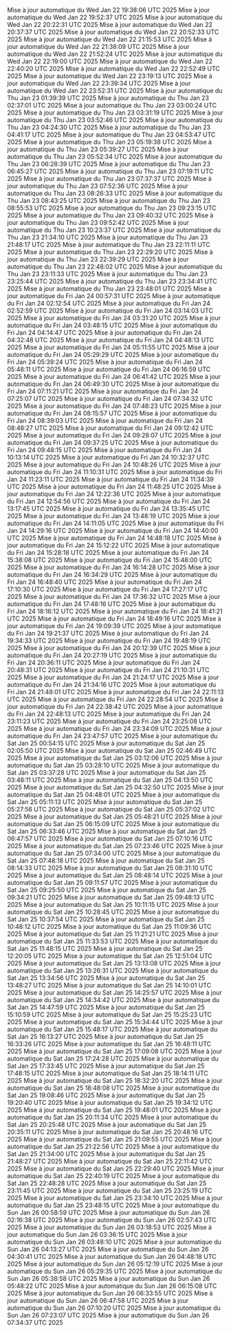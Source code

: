 Mise à jour automatique du Wed Jan 22 19:38:06 UTC 2025
Mise à jour automatique du Wed Jan 22 19:52:37 UTC 2025
Mise à jour automatique du Wed Jan 22 20:22:31 UTC 2025
Mise à jour automatique du Wed Jan 22 20:37:37 UTC 2025
Mise à jour automatique du Wed Jan 22 20:52:33 UTC 2025
Mise à jour automatique du Wed Jan 22 21:15:53 UTC 2025
Mise à jour automatique du Wed Jan 22 21:38:09 UTC 2025
Mise à jour automatique du Wed Jan 22 21:52:24 UTC 2025
Mise à jour automatique du Wed Jan 22 22:19:00 UTC 2025
Mise à jour automatique du Wed Jan 22 22:40:20 UTC 2025
Mise à jour automatique du Wed Jan 22 22:52:49 UTC 2025
Mise à jour automatique du Wed Jan 22 23:19:13 UTC 2025
Mise à jour automatique du Wed Jan 22 23:39:34 UTC 2025
Mise à jour automatique du Wed Jan 22 23:52:31 UTC 2025
Mise à jour automatique du Thu Jan 23 01:39:39 UTC 2025
Mise à jour automatique du Thu Jan 23 02:37:01 UTC 2025
Mise à jour automatique du Thu Jan 23 03:00:24 UTC 2025
Mise à jour automatique du Thu Jan 23 03:31:19 UTC 2025
Mise à jour automatique du Thu Jan 23 03:52:46 UTC 2025
Mise à jour automatique du Thu Jan 23 04:24:30 UTC 2025
Mise à jour automatique du Thu Jan 23 04:41:17 UTC 2025
Mise à jour automatique du Thu Jan 23 04:53:47 UTC 2025
Mise à jour automatique du Thu Jan 23 05:19:38 UTC 2025
Mise à jour automatique du Thu Jan 23 05:39:27 UTC 2025
Mise à jour automatique du Thu Jan 23 05:52:34 UTC 2025
Mise à jour automatique du Thu Jan 23 06:28:39 UTC 2025
Mise à jour automatique du Thu Jan 23 06:45:27 UTC 2025
Mise à jour automatique du Thu Jan 23 07:19:11 UTC 2025
Mise à jour automatique du Thu Jan 23 07:37:37 UTC 2025
Mise à jour automatique du Thu Jan 23 07:52:36 UTC 2025
Mise à jour automatique du Thu Jan 23 08:26:33 UTC 2025
Mise à jour automatique du Thu Jan 23 08:43:25 UTC 2025
Mise à jour automatique du Thu Jan 23 08:55:53 UTC 2025
Mise à jour automatique du Thu Jan 23 09:23:15 UTC 2025
Mise à jour automatique du Thu Jan 23 09:40:32 UTC 2025
Mise à jour automatique du Thu Jan 23 09:52:42 UTC 2025
Mise à jour automatique du Thu Jan 23 10:23:37 UTC 2025
Mise à jour automatique du Thu Jan 23 21:34:10 UTC 2025
Mise à jour automatique du Thu Jan 23 21:48:17 UTC 2025
Mise à jour automatique du Thu Jan 23 22:11:11 UTC 2025
Mise à jour automatique du Thu Jan 23 22:29:20 UTC 2025
Mise à jour automatique du Thu Jan 23 22:39:29 UTC 2025
Mise à jour automatique du Thu Jan 23 22:48:02 UTC 2025
Mise à jour automatique du Thu Jan 23 23:11:33 UTC 2025
Mise à jour automatique du Thu Jan 23 23:25:44 UTC 2025
Mise à jour automatique du Thu Jan 23 23:34:41 UTC 2025
Mise à jour automatique du Thu Jan 23 23:48:01 UTC 2025
Mise à jour automatique du Fri Jan 24 00:57:31 UTC 2025
Mise à jour automatique du Fri Jan 24 02:12:54 UTC 2025
Mise à jour automatique du Fri Jan 24 02:52:59 UTC 2025
Mise à jour automatique du Fri Jan 24 03:14:03 UTC 2025
Mise à jour automatique du Fri Jan 24 03:31:20 UTC 2025
Mise à jour automatique du Fri Jan 24 03:48:15 UTC 2025
Mise à jour automatique du Fri Jan 24 04:14:47 UTC 2025
Mise à jour automatique du Fri Jan 24 04:32:48 UTC 2025
Mise à jour automatique du Fri Jan 24 04:48:13 UTC 2025
Mise à jour automatique du Fri Jan 24 05:11:55 UTC 2025
Mise à jour automatique du Fri Jan 24 05:29:29 UTC 2025
Mise à jour automatique du Fri Jan 24 05:39:24 UTC 2025
Mise à jour automatique du Fri Jan 24 05:48:11 UTC 2025
Mise à jour automatique du Fri Jan 24 06:16:59 UTC 2025
Mise à jour automatique du Fri Jan 24 06:41:42 UTC 2025
Mise à jour automatique du Fri Jan 24 06:49:30 UTC 2025
Mise à jour automatique du Fri Jan 24 07:11:21 UTC 2025
Mise à jour automatique du Fri Jan 24 07:25:07 UTC 2025
Mise à jour automatique du Fri Jan 24 07:34:32 UTC 2025
Mise à jour automatique du Fri Jan 24 07:48:23 UTC 2025
Mise à jour automatique du Fri Jan 24 08:15:57 UTC 2025
Mise à jour automatique du Fri Jan 24 08:39:03 UTC 2025
Mise à jour automatique du Fri Jan 24 08:48:27 UTC 2025
Mise à jour automatique du Fri Jan 24 09:12:42 UTC 2025
Mise à jour automatique du Fri Jan 24 09:28:07 UTC 2025
Mise à jour automatique du Fri Jan 24 09:37:25 UTC 2025
Mise à jour automatique du Fri Jan 24 09:48:15 UTC 2025
Mise à jour automatique du Fri Jan 24 10:13:14 UTC 2025
Mise à jour automatique du Fri Jan 24 10:32:37 UTC 2025
Mise à jour automatique du Fri Jan 24 10:48:26 UTC 2025
Mise à jour automatique du Fri Jan 24 11:10:31 UTC 2025
Mise à jour automatique du Fri Jan 24 11:23:11 UTC 2025
Mise à jour automatique du Fri Jan 24 11:34:39 UTC 2025
Mise à jour automatique du Fri Jan 24 11:48:25 UTC 2025
Mise à jour automatique du Fri Jan 24 12:22:36 UTC 2025
Mise à jour automatique du Fri Jan 24 12:54:56 UTC 2025
Mise à jour automatique du Fri Jan 24 13:17:45 UTC 2025
Mise à jour automatique du Fri Jan 24 13:35:45 UTC 2025
Mise à jour automatique du Fri Jan 24 13:48:19 UTC 2025
Mise à jour automatique du Fri Jan 24 14:11:05 UTC 2025
Mise à jour automatique du Fri Jan 24 14:29:16 UTC 2025
Mise à jour automatique du Fri Jan 24 14:40:00 UTC 2025
Mise à jour automatique du Fri Jan 24 14:48:18 UTC 2025
Mise à jour automatique du Fri Jan 24 15:12:22 UTC 2025
Mise à jour automatique du Fri Jan 24 15:28:18 UTC 2025
Mise à jour automatique du Fri Jan 24 15:38:08 UTC 2025
Mise à jour automatique du Fri Jan 24 15:48:00 UTC 2025
Mise à jour automatique du Fri Jan 24 16:14:28 UTC 2025
Mise à jour automatique du Fri Jan 24 16:34:29 UTC 2025
Mise à jour automatique du Fri Jan 24 16:48:40 UTC 2025
Mise à jour automatique du Fri Jan 24 17:10:30 UTC 2025
Mise à jour automatique du Fri Jan 24 17:27:17 UTC 2025
Mise à jour automatique du Fri Jan 24 17:36:32 UTC 2025
Mise à jour automatique du Fri Jan 24 17:48:16 UTC 2025
Mise à jour automatique du Fri Jan 24 18:16:12 UTC 2025
Mise à jour automatique du Fri Jan 24 18:41:21 UTC 2025
Mise à jour automatique du Fri Jan 24 18:49:16 UTC 2025
Mise à jour automatique du Fri Jan 24 19:09:39 UTC 2025
Mise à jour automatique du Fri Jan 24 19:21:37 UTC 2025
Mise à jour automatique du Fri Jan 24 19:34:33 UTC 2025
Mise à jour automatique du Fri Jan 24 19:48:19 UTC 2025
Mise à jour automatique du Fri Jan 24 20:12:39 UTC 2025
Mise à jour automatique du Fri Jan 24 20:27:19 UTC 2025
Mise à jour automatique du Fri Jan 24 20:36:11 UTC 2025
Mise à jour automatique du Fri Jan 24 20:48:31 UTC 2025
Mise à jour automatique du Fri Jan 24 21:10:31 UTC 2025
Mise à jour automatique du Fri Jan 24 21:24:17 UTC 2025
Mise à jour automatique du Fri Jan 24 21:34:16 UTC 2025
Mise à jour automatique du Fri Jan 24 21:48:01 UTC 2025
Mise à jour automatique du Fri Jan 24 22:11:13 UTC 2025
Mise à jour automatique du Fri Jan 24 22:28:54 UTC 2025
Mise à jour automatique du Fri Jan 24 22:38:42 UTC 2025
Mise à jour automatique du Fri Jan 24 22:48:13 UTC 2025
Mise à jour automatique du Fri Jan 24 23:11:23 UTC 2025
Mise à jour automatique du Fri Jan 24 23:25:08 UTC 2025
Mise à jour automatique du Fri Jan 24 23:34:09 UTC 2025
Mise à jour automatique du Fri Jan 24 23:47:57 UTC 2025
Mise à jour automatique du Sat Jan 25 00:54:15 UTC 2025
Mise à jour automatique du Sat Jan 25 02:05:50 UTC 2025
Mise à jour automatique du Sat Jan 25 02:46:49 UTC 2025
Mise à jour automatique du Sat Jan 25 03:12:06 UTC 2025
Mise à jour automatique du Sat Jan 25 03:28:10 UTC 2025
Mise à jour automatique du Sat Jan 25 03:37:28 UTC 2025
Mise à jour automatique du Sat Jan 25 03:48:11 UTC 2025
Mise à jour automatique du Sat Jan 25 04:13:50 UTC 2025
Mise à jour automatique du Sat Jan 25 04:32:50 UTC 2025
Mise à jour automatique du Sat Jan 25 04:48:01 UTC 2025
Mise à jour automatique du Sat Jan 25 05:11:13 UTC 2025
Mise à jour automatique du Sat Jan 25 05:27:56 UTC 2025
Mise à jour automatique du Sat Jan 25 05:37:02 UTC 2025
Mise à jour automatique du Sat Jan 25 05:48:21 UTC 2025
Mise à jour automatique du Sat Jan 25 06:15:09 UTC 2025
Mise à jour automatique du Sat Jan 25 06:33:46 UTC 2025
Mise à jour automatique du Sat Jan 25 06:47:57 UTC 2025
Mise à jour automatique du Sat Jan 25 07:10:16 UTC 2025
Mise à jour automatique du Sat Jan 25 07:23:46 UTC 2025
Mise à jour automatique du Sat Jan 25 07:34:00 UTC 2025
Mise à jour automatique du Sat Jan 25 07:48:18 UTC 2025
Mise à jour automatique du Sat Jan 25 08:14:33 UTC 2025
Mise à jour automatique du Sat Jan 25 08:31:10 UTC 2025
Mise à jour automatique du Sat Jan 25 08:48:14 UTC 2025
Mise à jour automatique du Sat Jan 25 09:11:57 UTC 2025
Mise à jour automatique du Sat Jan 25 09:25:50 UTC 2025
Mise à jour automatique du Sat Jan 25 09:34:21 UTC 2025
Mise à jour automatique du Sat Jan 25 09:48:13 UTC 2025
Mise à jour automatique du Sat Jan 25 10:11:15 UTC 2025
Mise à jour automatique du Sat Jan 25 10:28:45 UTC 2025
Mise à jour automatique du Sat Jan 25 10:37:54 UTC 2025
Mise à jour automatique du Sat Jan 25 10:48:12 UTC 2025
Mise à jour automatique du Sat Jan 25 11:09:36 UTC 2025
Mise à jour automatique du Sat Jan 25 11:21:21 UTC 2025
Mise à jour automatique du Sat Jan 25 11:33:53 UTC 2025
Mise à jour automatique du Sat Jan 25 11:48:15 UTC 2025
Mise à jour automatique du Sat Jan 25 12:20:05 UTC 2025
Mise à jour automatique du Sat Jan 25 12:51:04 UTC 2025
Mise à jour automatique du Sat Jan 25 13:13:08 UTC 2025
Mise à jour automatique du Sat Jan 25 13:26:31 UTC 2025
Mise à jour automatique du Sat Jan 25 13:34:56 UTC 2025
Mise à jour automatique du Sat Jan 25 13:48:27 UTC 2025
Mise à jour automatique du Sat Jan 25 14:10:01 UTC 2025
Mise à jour automatique du Sat Jan 25 14:25:57 UTC 2025
Mise à jour automatique du Sat Jan 25 14:34:42 UTC 2025
Mise à jour automatique du Sat Jan 25 14:47:59 UTC 2025
Mise à jour automatique du Sat Jan 25 15:10:59 UTC 2025
Mise à jour automatique du Sat Jan 25 15:25:23 UTC 2025
Mise à jour automatique du Sat Jan 25 15:34:44 UTC 2025
Mise à jour automatique du Sat Jan 25 15:48:17 UTC 2025
Mise à jour automatique du Sat Jan 25 16:13:27 UTC 2025
Mise à jour automatique du Sat Jan 25 16:33:26 UTC 2025
Mise à jour automatique du Sat Jan 25 16:48:11 UTC 2025
Mise à jour automatique du Sat Jan 25 17:09:08 UTC 2025
Mise à jour automatique du Sat Jan 25 17:24:28 UTC 2025
Mise à jour automatique du Sat Jan 25 17:33:45 UTC 2025
Mise à jour automatique du Sat Jan 25 17:48:15 UTC 2025
Mise à jour automatique du Sat Jan 25 18:14:11 UTC 2025
Mise à jour automatique du Sat Jan 25 18:32:20 UTC 2025
Mise à jour automatique du Sat Jan 25 18:48:08 UTC 2025
Mise à jour automatique du Sat Jan 25 19:08:46 UTC 2025
Mise à jour automatique du Sat Jan 25 19:20:40 UTC 2025
Mise à jour automatique du Sat Jan 25 19:34:12 UTC 2025
Mise à jour automatique du Sat Jan 25 19:48:01 UTC 2025
Mise à jour automatique du Sat Jan 25 20:11:34 UTC 2025
Mise à jour automatique du Sat Jan 25 20:25:48 UTC 2025
Mise à jour automatique du Sat Jan 25 20:35:11 UTC 2025
Mise à jour automatique du Sat Jan 25 20:48:16 UTC 2025
Mise à jour automatique du Sat Jan 25 21:09:55 UTC 2025
Mise à jour automatique du Sat Jan 25 21:22:56 UTC 2025
Mise à jour automatique du Sat Jan 25 21:34:00 UTC 2025
Mise à jour automatique du Sat Jan 25 21:48:27 UTC 2025
Mise à jour automatique du Sat Jan 25 22:11:42 UTC 2025
Mise à jour automatique du Sat Jan 25 22:29:40 UTC 2025
Mise à jour automatique du Sat Jan 25 22:40:19 UTC 2025
Mise à jour automatique du Sat Jan 25 22:48:28 UTC 2025
Mise à jour automatique du Sat Jan 25 23:11:45 UTC 2025
Mise à jour automatique du Sat Jan 25 23:25:19 UTC 2025
Mise à jour automatique du Sat Jan 25 23:34:10 UTC 2025
Mise à jour automatique du Sat Jan 25 23:48:15 UTC 2025
Mise à jour automatique du Sun Jan 26 00:58:59 UTC 2025
Mise à jour automatique du Sun Jan 26 02:16:38 UTC 2025
Mise à jour automatique du Sun Jan 26 02:57:43 UTC 2025
Mise à jour automatique du Sun Jan 26 03:18:53 UTC 2025
Mise à jour automatique du Sun Jan 26 03:36:15 UTC 2025
Mise à jour automatique du Sun Jan 26 03:48:10 UTC 2025
Mise à jour automatique du Sun Jan 26 04:13:27 UTC 2025
Mise à jour automatique du Sun Jan 26 04:30:41 UTC 2025
Mise à jour automatique du Sun Jan 26 04:48:18 UTC 2025
Mise à jour automatique du Sun Jan 26 05:12:19 UTC 2025
Mise à jour automatique du Sun Jan 26 05:29:35 UTC 2025
Mise à jour automatique du Sun Jan 26 05:38:58 UTC 2025
Mise à jour automatique du Sun Jan 26 05:48:22 UTC 2025
Mise à jour automatique du Sun Jan 26 06:15:08 UTC 2025
Mise à jour automatique du Sun Jan 26 06:33:55 UTC 2025
Mise à jour automatique du Sun Jan 26 06:47:58 UTC 2025
Mise à jour automatique du Sun Jan 26 07:10:20 UTC 2025
Mise à jour automatique du Sun Jan 26 07:23:07 UTC 2025
Mise à jour automatique du Sun Jan 26 07:34:37 UTC 2025
